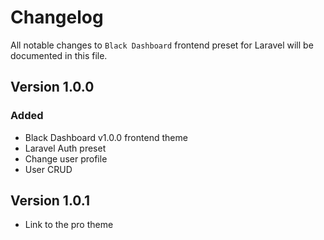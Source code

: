 # Changelog

All notable changes to `Black Dashboard` frontend preset for Laravel will be documented in this file.

## Version 1.0.0

### Added
- Black Dashboard v1.0.0 frontend theme
- Laravel Auth preset
- Change user profile
- User CRUD

## Version 1.0.1
  - Link to the pro theme

